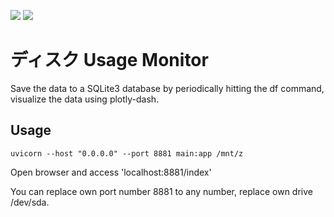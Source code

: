 <img src="https://img.shields.io/badge/version-v0.1.1-FF7777.svg"></img>
<img src="https://img.shields.io/badge/LICENSE-MIT-3388FF.svg"></img>

ディスク Usage Monitor
=======

Save the data to a SQLite3 database by periodically hitting the df command,
visualize the data using plotly-dash.



## Usage

```
uvicorn --host "0.0.0.0" --port 8881 main:app /mnt/z
```

Open browser and access 'localhost:8881/index'

You can replace own port number 8881 to any number, replace own drive /dev/sda.
